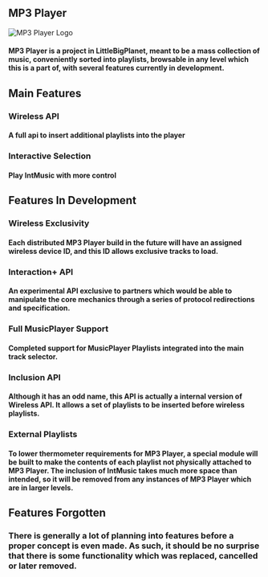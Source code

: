 ## MP3 Player
![MP3 Player Logo](https://projects.kee7702.tk/mp3-player/upload/mp3-player_0.png)
#### MP3 Player is a project in LittleBigPlanet, meant to be a mass collection of music, conveniently sorted into playlists, browsable in any level which this is a part of, with several features currently in development.

## Main Features

### Wireless API
#### A full api to insert additional playlists into the player
### Interactive Selection
#### Play IntMusic with more control

## Features In Development

### Wireless Exclusivity
#### Each distributed MP3 Player build in the future will have an assigned wireless device ID, and this ID allows exclusive tracks to load.
### Interaction+ API
#### An experimental API exclusive to partners which would be able to manipulate the core mechanics through a series of protocol redirections and specification.
### Full MusicPlayer Support
#### Completed support for MusicPlayer Playlists integrated into the main track selector.
### Inclusion API
#### Although it has an odd name, this API is actually a internal version of Wireless API. It allows a set of playlists to be inserted before wireless playlists.
### External Playlists
#### To lower thermometer requirements for MP3 Player, a special module will be built to make the contents of each playlist not physically attached to MP3 Player. The inclusion of IntMusic takes much more space than intended, so it will be removed from any instances of MP3 Player which are in larger levels.
## Features Forgotten
### There is generally a lot of planning into features before a proper concept is even made. As such, it should be no surprise that there is some functionality which was replaced, cancelled or later removed.
